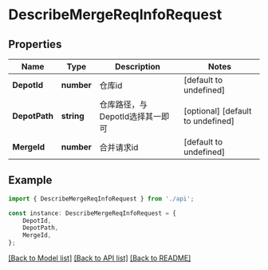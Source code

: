 # DescribeMergeReqInfoRequest


## Properties

Name | Type | Description | Notes
------------ | ------------- | ------------- | -------------
**DepotId** | **number** | 仓库id | [default to undefined]
**DepotPath** | **string** | 仓库路径，与DepotId选择其一即可 | [optional] [default to undefined]
**MergeId** | **number** | 合并请求id | [default to undefined]

## Example

```typescript
import { DescribeMergeReqInfoRequest } from './api';

const instance: DescribeMergeReqInfoRequest = {
    DepotId,
    DepotPath,
    MergeId,
};
```

[[Back to Model list]](../README.md#documentation-for-models) [[Back to API list]](../README.md#documentation-for-api-endpoints) [[Back to README]](../README.md)
